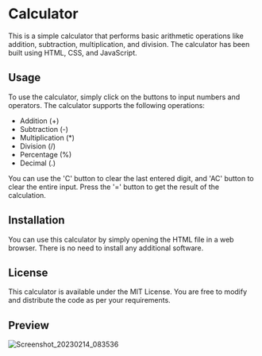 # Calculator
This is a simple calculator that performs basic arithmetic operations like addition, subtraction, multiplication, and division. The calculator has been built using HTML, CSS, and JavaScript.

## Usage
To use the calculator, simply click on the buttons to input numbers and operators. The calculator supports the following operations:

* Addition (+)
* Subtraction (-)
* Multiplication (*)
* Division (/)
* Percentage (%)
* Decimal (.)

You can use the 'C' button to clear the last entered digit, and 'AC' button to clear the entire input. Press the '=' button to get the result of the calculation.

## Installation
You can use this calculator by simply opening the HTML file in a web browser. There is no need to install any additional software.

## License
This calculator is available under the MIT License. You are free to modify and distribute the code as per your requirements.

## Preview
![Screenshot_20230214_083536](https://user-images.githubusercontent.com/110076050/218630132-e396636d-2689-4484-9691-cbad9cdbf280.png)

